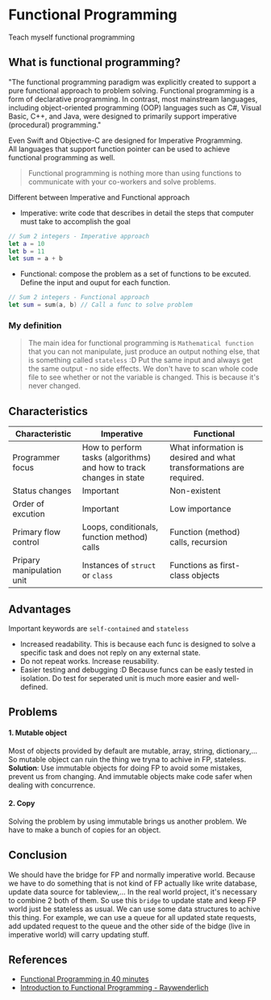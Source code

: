 # Functional Programming
Teach myself functional programming

## What is functional programming? 
"The functional programming paradigm was explicitly created to support a pure functional approach to problem solving. Functional programming is a form of declarative programming. In contrast, most mainstream languages, including object-oriented programming (OOP) languages such as C#, Visual Basic, C++, and Java, were designed to primarily support imperative (procedural) programming."

Even Swift and Objective-C are designed for Imperative Programming. \
All languages that support function pointer can be used to achieve functional programming as well.

> Functional programming is nothing more than using functions to communicate with your co-workers and solve problems.

Different between Imperative and Functional approach
* Imperative: write code that describes in detail the steps that computer must take to accomplish the goal
```swift
// Sum 2 integers - Imperative approach
let a = 10
let b = 11
let sum = a + b
```
* Functional: compose the problem as a set of functions to be excuted. Define the input and ouput for each function. 
```swift
// Sum 2 integers - Functional approach
let sum = sum(a, b) // Call a func to solve problem
```

### My definition
> The main idea for functional programming is `Mathematical function` that you can not manipulate, just produce an output nothing else, that is something called `stateless` :D Put the same input and always get the same output - no side effects. We don't have to scan whole code file to see whether or not the variable is changed. This is because it's never changed.

## Characteristics
| Characteristic | Imperative | Functional |
|----------------|------------|------------|
|Programmer focus|How to perform tasks (algorithms) and how to track changes in state|What information is desired and what transformations are required.|
|Status changes|Important|Non-existent|
|Order of excution|Important|Low importance|
|Primary flow control|Loops, conditionals, function method) calls| Function (method) calls, recursion|
|Pripary manipulation unit|Instances of `struct` or `class`|Functions as first-class objects|

## Advantages
Important keywords are `self-contained` and `stateless`
* Increased readability. This is because each func is designed to solve a specific task and does not reply on any external state.
* Do not repeat works. Increase reusability.
* Easier testing and debugging :D Because funcs can be easly tested in isolation. Do test for seperated unit is much more easier and well-defined.

## Problems
#### 1. Mutable object
Most of objects provided by default are mutable, array, string, dictionary,...
So mutable object can ruin the thing we tryna to achive in FP, stateless. \
**Solution**: Use immutable objects for doing FP to avoid some mistakes, prevent us from changing. And immutable objects make code safer when dealing with concurrence.
#### 2. Copy
Solving the problem by using immutable brings us another problem. We have to make a bunch of copies for an object.

## Conclusion
We should have the bridge for FP and normally imperative world. Because we have to do something that is not kind of FP actually like write database, update data source for tableview,... In the real world project, it's necessary to combine 2 both of them. So use this `bridge` to update state and keep FP world just be stateless as usual. We can use some data structures to achive this thing. For example, we can use a queue for all updated state requests, add updated request to the queue and the other side of the bidge (live in imperative world) will carry updating stuff.

## References
* [Functional Programming in 40 minutes](https://www.youtube.com/watch?v=0if71HOyVjY)
* [Introduction to Functional Programming - Raywenderlich](https://www.raywenderlich.com/9222-an-introduction-to-functional-programming-in-swift)


